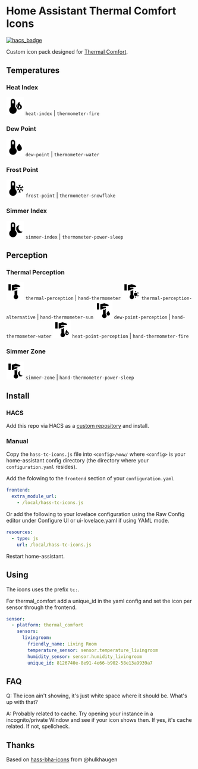 # Home Assistant Thermal Comfort Icons
[![hacs_badge](https://img.shields.io/badge/HACS-Custom-41BDF5.svg?style=for-the-badge)](https://github.com/hacs/integration)

Custom icon pack designed for [Thermal Comfort](https://github.com/dolezsa/thermal_comfort).

## Temperatures

### Heat Index
![Preview](./svg/thermometer-fire.svg) `heat-index` | `thermometer-fire`

### Dew Point
![Preview](./svg/thermometer-water.svg) `dew-point` | `thermometer-water`

### Frost Point
![Preview](./svg/thermometer-snowflake.svg) `frost-point` | `thermometer-snowflake`

### Simmer Index
![Preview](./svg/thermometer-power-sleep.svg) `simmer-index` | `thermometer-power-sleep`

## Perception

### Thermal Perception
![Preview](./svg/hand-thermometer.svg) `thermal-perception` | `hand-thermometer`
![Preview](./svg/hand-thermometer-sun.svg) `thermal-perception-alternative` | `hand-thermometer-sun`
![Preview](./svg/hand-thermometer-water.svg) `dew-point-perception` | `hand-thermometer-water`
![Preview](./svg/hand-thermometer-fire.svg) `heat-point-perception` | `hand-thermometer-fire`
### Simmer Zone
![Preview](./svg/hand-thermometer-power-sleep.svg) `simmer-zone` | `hand-thermometer-power-sleep`

## Install

### HACS
Add this repo via HACS as a [custom repository](https://hacs.xyz/docs/faq/custom_repositories) and install.

### Manual
Copy the `hass-tc-icons.js` file into `<config>/www/` where `<config>` is your home-assistant config directory (the directory where your `configuration.yaml` resides).

Add the folowing to the `frontend` section of your `configuration.yaml`

```yaml
frontend:
  extra_module_url:
    - /local/hass-tc-icons.js
```

Or add the following to your lovelace configuration using the Raw Config editor under Configure UI or ui-lovelace.yaml if using YAML mode.

```yaml
resources:
  - type: js
    url: /local/hass-tc-icons.js
```

Restart home-assistant.

## Using
The icons uses the prefix `tc:`.

For thermal_comfort add a unique_id in the yaml config and set the icon per sensor through the frontend.

```yaml
sensor:
  - platform: thermal_comfort
    sensors:
      livingroom:
        friendly_name: Living Room
        temperature_sensor: sensor.temperature_livingroom
        humidity_sensor: sensor.humidity_livingroom
        unique_id: 8126740e-8e91-4e66-b902-58e13a9939a7
```

## FAQ
Q: The icon ain't showing, it's just white space where it should be. What's up with that?

A: Probably related to cache. Try opening your instance in a incognito/private Window and see if your icon shows then. If yes, it's cache related. If not, spellcheck.

## Thanks
Based on [hass-bha-icons](https://github.com/hulkhaugen/hass-bha-icons) from @hulkhaugen
